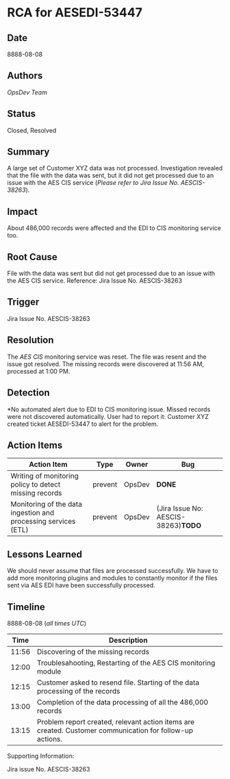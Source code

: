# RCA for AESEDI-53447

## Date
8888-08-08

## Authors
*OpsDev Team*

## Status
Closed, Resolved

## Summary
A large set of Customer XYZ data was not processed. Investigation revealed that 
the file with the data was sent, but it did not get processed due to an issue with the AES CIS service (*Please refer to Jira Issue No. AESCIS-38263*).

## Impact
About 486,000 records were affected and the EDI to CIS monitoring service too.

## Root Cause
File with the data was sent but did not get processed due to an issue with the AES CIS service.
Reference: Jira Issue No. AESCIS-38263

## Trigger
Jira Issue No. AESCIS-38263

## Resolution
The *AES CIS* monitoring service was reset. The file was resent and the issue got resolved. The missing records were discovered at 11:56 AM, processed at 1:00 PM.

## Detection
*No automated alert due to EDI to CIS monitoring issue. Missed records were not discovered automatically. User had to report it: Customer XYZ created ticket AESEDI-53447 to alert for the problem. 


## Action Items
| Action Item | Type | Owner | Bug |
| ----------- | ---- | ----- | --- |
| Writing of monitoring policy to detect missing records | prevent | OpsDev | **DONE** |
| Monitoring of the data ingestion and processing services (ETL) | prevent | OpsDev | (Jira Issue No: AESCIS-38263)**TODO** |

## Lessons Learned
We should never assume that files are processed successfully.
We have to add more monitoring plugins and modules to constantly monitor if the files sent via AES EDI have been successfully processed.


## Timeline

8888-08-08 (*all times UTC*)

| Time  | Description |
| ----- | ----------- |
| 11:56 | Discovering of the missing records |
| 12:00 | Troublesahooting, Restarting of the AES CIS monitoring module |
| 12:15 | Customer asked to resend file. Starting of the data processing of the records |
| 13:00 | Completion of the data processing of all the 486,000 records |
| 13:15 | Problem report created, relevant action items are created. Customer communication for follow-up actions. |

Supporting Information: 

Jira issue No. AESCIS-38263
